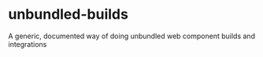 # unbundled-builds
A generic, documented way of doing unbundled web component builds and integrations
